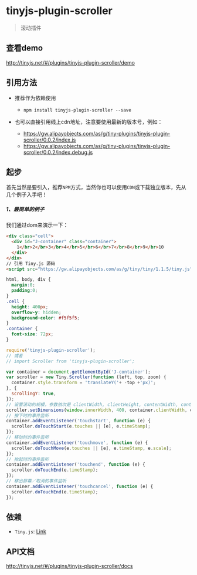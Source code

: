 # tinyjs-plugin-scroller

> 滚动插件

## 查看demo

http://tinyjs.net/#/plugins/tinyjs-plugin-scroller/demo

## 引用方法

- 推荐作为依赖使用

  - `npm install tinyjs-plugin-scroller --save`

- 也可以直接引用线上cdn地址，注意要使用最新的版本号，例如：

  - https://gw.alipayobjects.com/as/g/tiny-plugins/tinyjs-plugin-scroller/0.0.2/index.js
  - https://gw.alipayobjects.com/as/g/tiny-plugins/tinyjs-plugin-scroller/0.0.2/index.debug.js

## 起步
首先当然是要引入，推荐`NPM`方式，当然你也可以使用`CDN`或下载独立版本，先从几个例子入手吧！

##### 1、最简单的例子

我们通过dom来演示一下：

``` html
<div class="cell">
  <div id="J-container" class="container">
    1</br>2</br>3</br>4</br>5</br>6</br>7</br>8</br>9</br>10
  </div>
</div>
// 引用 Tiny.js 源码
<script src="https://gw.alipayobjects.com/as/g/tiny/tiny/1.1.5/tiny.js"></script>
```

``` css
html, body, div {
  margin:0;
  padding:0;
}
.cell {
  height: 400px;
  overflow-y: hidden;
  background-color: #f5f5f5;
}
.container {
  font-size: 72px;
}
```

``` js
require('tinyjs-plugin-scroller');
// 或者
// import Scroller from 'tinyjs-plugin-scroller';

var container = document.getElementById('J-container');
var scroller = new Tiny.Scroller(function (left, top, zoom) {
  container.style.transform = 'translateY('+ -top +'px)';
}, {
  scrollingY: true,
});
// 设置滚动的规模，参数依次是 clientWidth, clientHeight, contentWidth, contentHeight
scroller.setDimensions(window.innerWidth, 400, container.clientWidth, container.clientHeight);
// 按下时的事件监听
container.addEventListener('touchstart', function (e) {
  scroller.doTouchStart(e.touches || [e], e.timeStamp);
});
// 移动时的事件监听
container.addEventListener('touchmove', function (e) {
  scroller.doTouchMove(e.touches || [e], e.timeStamp, e.scale);
});
// 抬起时的事件监听
container.addEventListener('touchend', function (e) {
  scroller.doTouchEnd(e.timeStamp);
});
// 移出屏幕／取消的事件监听
container.addEventListener('touchcancel', function (e) {
  scroller.doTouchEnd(e.timeStamp);
});
```

## 依赖
- `Tiny.js`: [Link](http://tinyjs.net/#/docs/api)

## API文档

http://tinyjs.net/#/plugins/tinyjs-plugin-scroller/docs

